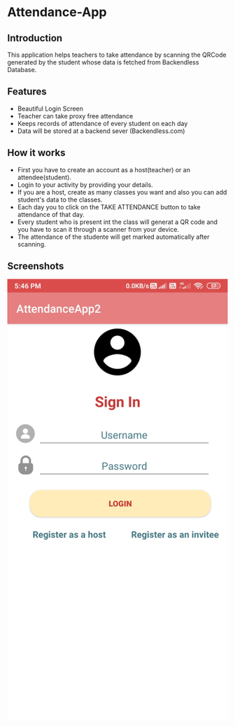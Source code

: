 # Attendance-App
## Introduction
This application helps teachers to take attendance by scanning the QRCode generated by the student whose data is fetched from Backendless Database.
## Features
* Beautiful Login Screen
* Teacher can take proxy free attendance
* Keeps records of attendance of every student on each day
* Data will be stored at a backend sever (Backendless.com)
## How it works
* First you have to create an account as a host(teacher) or an attendee(student).
* Login to your activity by providing your details.
* If you are a host, create as many classes you want and also you can add student's data to the classes.
* Each day you to click on the TAKE ATTENDANCE button to take attendance of that day.
* Every student who is present int the class will generat a QR code and you have to scan it through a scanner from your device.
* The attendance of the studente will get marked automatically after scanning.
## Screenshots

<img src="screenshots/Screenshot_2021-08-16-17-46-46-235_com.example.attendanceapp2.jpg">

